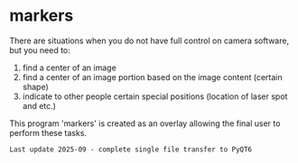 # markers
There are situations when you do not have full control on camera software, but you need to:
1. find a center of an image
2. find a center of an image portion based on the image content (certain shape)
3. indicate to other people certain special positions (location of laser spot and etc.)

This program 'markers' is created as an overlay allowing the final user to perform these tasks.

    Last update 2025-09 - complete single file transfer to PyQT6
